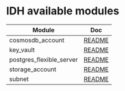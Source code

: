 # IDH available modules
|Module| Doc | 
|------|---------|
|cosmosdb_account|[README](cosmosdb_account/README.md)|
|key_vault|[README](key_vault/README.md)|
|postgres_flexible_server|[README](postgres_flexible_server/README.md)|
|storage_account|[README](storage_account/README.md)|
|subnet|[README](subnet/README.md)|

